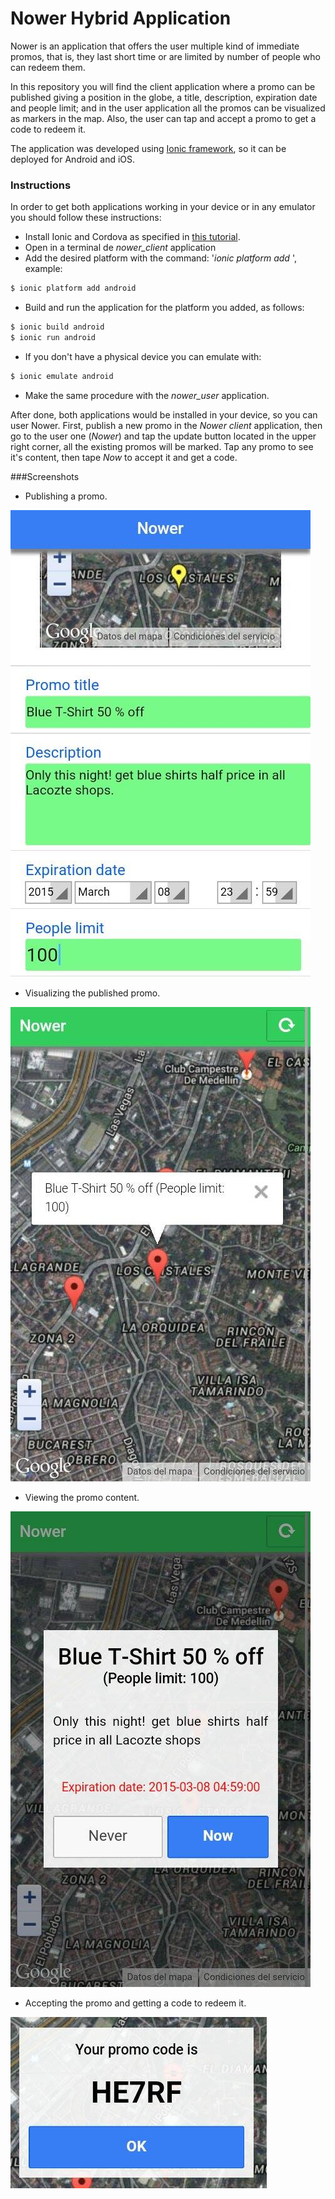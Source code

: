 # Nower Hybrid Application

Nower is an application that offers the user multiple kind of immediate promos, that is, they last short time or are limited by number of people who can redeem them.

In this repository you will find the client application where a promo can be published giving a position in the globe, a title, description, expiration date and people limit; and in the user application all the promos can be visualized as markers in the map. Also, the user can tap and accept a promo to get a code to redeem it.

The application was developed using [Ionic framework], so it can be deployed for Android and iOS.

### Instructions
In order to get both applications working in your device or in any emulator you should follow these instructions:
 - Install Ionic and Cordova as specified in [this tutorial].
 - Open in a terminal de *nower_client* application
 - Add the desired platform with the command: '*ionic platform add <platform>*', example:
```sh
$ ionic platform add android
```
 - Build and run the application for the platform you added, as follows:
```sh
$ ionic build android
$ ionic run android
```
 - If you don't have a physical device you can emulate with:
```sh
$ ionic emulate android
```
 - Make the same procedure with the *nower_user* application.

After done, both applications would be installed in your device, so you can user Nower. First, publish a new promo in the *Nower client* application, then go to the user one (*Nower*) and tap the update button located in the upper right corner, all the existing promos will be marked. Tap any promo to see it's content, then tape *Now* to accept it and get a code.

###Screenshots
* Publishing a promo.

![alt img](https://raw.githubusercontent.com/ibalejandro/coding_dojos/f49c88e0c8d2447d1ef8072c85c38ff9c0df04bb/challenge_1/screenshots/new_promo.jpg)

* Visualizing the published promo.

![alt img](https://raw.githubusercontent.com/ibalejandro/coding_dojos/03a704e5cdf8c2d0e1c4447456172c2e7e65d667/challenge_1/screenshots/view_promo.jpg)

* Viewing the promo content.

![alt img](https://raw.githubusercontent.com/ibalejandro/coding_dojos/03a704e5cdf8c2d0e1c4447456172c2e7e65d667/challenge_1/screenshots/promo_description.jpg)

* Accepting the promo and getting a code to redeem it.

![alt img](https://raw.githubusercontent.com/ibalejandro/coding_dojos/03a704e5cdf8c2d0e1c4447456172c2e7e65d667/challenge_1/screenshots/promo_code.jpg)

[this tutorial]:http://ionicframework.com/getting-started/
[Ionic framework]:http://ionicframework.com/

